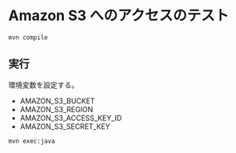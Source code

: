 # Amazon S3 へのアクセスのテスト

```
mvn compile
```

## 実行

環境変数を設定する。

- AMAZON_S3_BUCKET
- AMAZON_S3_REGION
- AMAZON_S3_ACCESS_KEY_ID
- AMAZON_S3_SECRET_KEY

```
mvn exec:java
```
